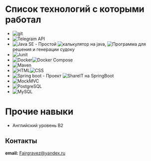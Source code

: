 # Список технологий с которыми работал
- ![git](https://img.shields.io/badge/git-white?style=flat&logo=git&logoColor=black)
- ![Telegram API](https://img.shields.io/badge/Telegram_API-blue?style=flat&logo=telegram&logoColor=white)
- ![Java SE](https://img.shields.io/badge/Java_SE-orange?style=flat&logo=openjdk&logoColor=white) - Простой ![калькулятор](https://github.com/FalseTheory/Calc_Java) на java, ![Программа](https://github.com/FalseTheory/SudokuSolver_Java) для решения и генерации судоку 
- ![Junit](https://img.shields.io/badge/JUnit-orange?style=flat&logoColor=white)
- ![Docker](https://img.shields.io/badge/Docker-blue?style=flat&logo=docker&logoColor=white)![Docker Compose](https://img.shields.io/badge/Docker_Compose-blue?style=flat&logo=docker&logoColor=white)
- ![Maven](https://img.shields.io/badge/Maven-black?style=flat&logo=maven&logoColor=white)
- ![HTML](https://img.shields.io/badge/HTML-red?style=flat&logo=html5&logoColor=white)![CSS](https://img.shields.io/badge/CSS-blue?style=flat&logo=css3&logoColor=white)
- ![Spring boot](https://img.shields.io/badge/Spring_Boot-green?style=flat&logo=spring&logoColor=white) - Проект ![ShareIT](https://github.com/FalseTheory/java-explore-with-me) на SpringBoot
- ![MockMVC](https://img.shields.io/badge/mockMvc-orange?style=flat&logoColor=white)
- ![PostgreSQL](https://img.shields.io/badge/PostgreSQL-blue?style=flat&logo=postgresql&logoColor=white)
- ![MySQL](https://img.shields.io/badge/MySQL-yellow?style=flat&logo=mysql&logoColor=white)
# Прочие навыки
- Английский уровень B2
## Контакты
**email:** Fairgravez@yandex.ru



<!--
**FalseTheory/FalseTheory** is a ✨ _special_ ✨ repository because its `README.md` (this file) appears on your GitHub profile.

Here are some ideas to get you started:

- 🔭 I’m currently working on ...
- 🌱 I’m currently learning ...
- 👯 I’m looking to collaborate on ...
- 🤔 I’m looking for help with ...
- 💬 Ask me about ...
- 📫 How to reach me: ...
- 😄 Pronouns: ...
- ⚡ Fun fact: ...
-->

